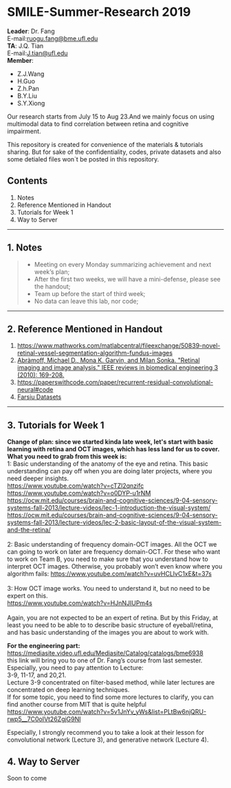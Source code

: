 # SMILE-Summer-Research 2019

**Leader**: Dr. Fang <br> E-mail:ruogu.fang@bme.ufl.edu <br>
**TA**: J.Q. Tian <br> E-mail:J.tian@ufl.edu<br>
**Member**: 

- Z.J.Wang
- H.Guo
- Z.h.Pan
- B.Y.Liu
- S.Y.Xiong

Our research starts from July 15 to Aug 23.And we mainly focus on using multimodal data to find correlation between retina and cognitive impairment.

This repository is created for convenience of the materials & tutorials sharing. But for sake of the confidentiality, codes, private datasets and also some detialed files won`t be posted in this repository.

## Contents

1. Notes
2. Reference Mentioned in Handout
3. Tutorials for Week 1
4. Way to Server

------

## 1. Notes

> - Meeting on every Monday summarizing achievement and next week’s plan;
> - After the first two weeks, we will have a mini-defense, please see the handout;
> - Team up before the start of third week;
> - No data can leave this lab, nor code;

------

## 2. Reference Mentioned in Handout

1. <https://www.mathworks.com/matlabcentral/fileexchange/50839-novel-retinal-vessel-segmentation-algorithm-fundus-images>
2. [Abràmoff, Michael D., Mona K. Garvin, and Milan Sonka. "Retinal imaging and image analysis." IEEE reviews in biomedical engineering 3 (2010): 169-208.](https://www.ncbi.nlm.nih.gov/pmc/articles/PMC3131209/)
3. <https://paperswithcode.com/paper/recurrent-residual-convolutional-neural#code>
4. [Farsiu Datasets](http://people.duke.edu/~sf59/RPEDC_Ophth_2013_dataset.htm)

------

## 3. Tutorials for Week 1

**Change of plan: since we started kinda late week, let's start with basic learning with retina and OCT images, which has less land for us to cover. What you need to grab from this week is:**
<br>
1: Basic understanding of the anatomy of the eye and retina. This basic understanding can pay off when you are doing later projects, where you need deeper insights. <br>
<https://www.youtube.com/watch?v=cTZl2qnzifc><br>
<https://www.youtube.com/watch?v=o0DYP-u1rNM><br>
<https://ocw.mit.edu/courses/brain-and-cognitive-sciences/9-04-sensory-systems-fall-2013/lecture-videos/lec-1-introduction-the-visual-system/><br>
<https://ocw.mit.edu/courses/brain-and-cognitive-sciences/9-04-sensory-systems-fall-2013/lecture-videos/lec-2-basic-layout-of-the-visual-system-and-the-retina/><br>
<br>
2: Basic understanding of frequency domain-OCT images. All the OCT we can going to work on later are frequency domain-OCT. For these who want to work on Team B, you need to make sure that you understand how to interpret OCT images. Otherwise, you probably won’t even know where you algorithm fails:
<https://www.youtube.com/watch?v=uvHCLlvC1xE&t=37s><br>
<br>
3: How OCT image works. You need to understand it, but no need to be expert on this.<br>
<https://www.youtube.com/watch?v=HJnNJIUPm4s><br>
<br>
Again, you are not expected to be an expert of retina. But by this Friday, at least you need to be able to to describe basic structure of eyeball/retina, and has basic understanding of the images you are about to work with.

**For the engineering part:**
<br><https://mediasite.video.ufl.edu/Mediasite/Catalog/catalogs/bme6938>
<br>
this link will bring you to one of Dr. Fang’s course from last semester.
<br>
Especially, you need to pay attention to Lecture:
<br>3-9, 11-17, and 20,21.
<br>Lecture 3-9 concentrated on filter-based method, while later lectures are concentrated on deep learning techniques.
<br>
If for some topic, you need to find some more lectures to clarify, you can find another course from MIT that is quite helpful
<br>
<https://www.youtube.com/watch?v=5v1JnYv_yWs&list=PLtBw6njQRU-rwp5__7C0oIVt26ZgjG9NI><br>

 Especially, I strongly recommend you to take a look at their lesson for convolutional network (Lecture 3), and generative network (Lecture 4).

## 4. Way to Server

Soon to come